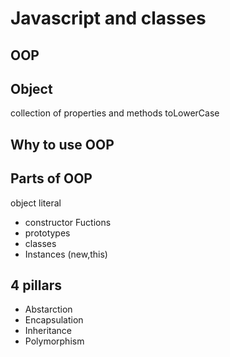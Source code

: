 # Javascript and classes 

## OOP

## Object 
collection of properties and methods 
toLowerCase

## Why to use OOP

## Parts of OOP

object literal
- constructor Fuctions
- prototypes 
- classes 
- Instances (new,this)

## 4 pillars 

- Abstarction 
- Encapsulation 
- Inheritance 
- Polymorphism